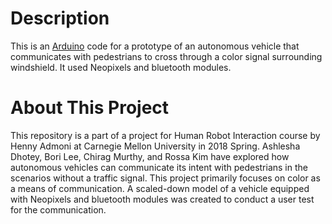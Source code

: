 # Description
This is an <a href ="https://github.com/arduino/Arduino">Arduino</a> code for a prototype of an autonomous vehicle that communicates with pedestrians to cross through a color signal surrounding windshield. It used Neopixels and bluetooth modules. 

# About This Project
This repository is a part of a project for Human Robot Interaction course by Henny Admoni at Carnegie Mellon University in 2018 Spring.
Ashlesha Dhotey, Bori Lee, Chirag Murthy, and Rossa Kim have explored how autonomous vehicles can communicate its intent with pedestrians in the scenarios without a traffic signal.
This project primarily focuses on color as a means of communication. A scaled-down model of a vehicle equipped with Neopixels and bluetooth modules was created to conduct a user test for the communication.
